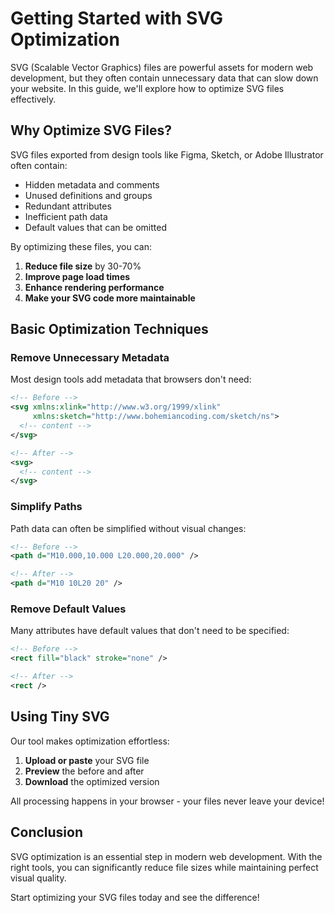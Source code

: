 # Getting Started with SVG Optimization

SVG (Scalable Vector Graphics) files are powerful assets for modern web development, but they often contain unnecessary data that can slow down your website. In this guide, we'll explore how to optimize SVG files effectively.

## Why Optimize SVG Files?

SVG files exported from design tools like Figma, Sketch, or Adobe Illustrator often contain:

- Hidden metadata and comments
- Unused definitions and groups
- Redundant attributes
- Inefficient path data
- Default values that can be omitted

By optimizing these files, you can:

1. **Reduce file size** by 30-70%
2. **Improve page load times**
3. **Enhance rendering performance**
4. **Make your SVG code more maintainable**

## Basic Optimization Techniques

### Remove Unnecessary Metadata

Most design tools add metadata that browsers don't need:

```xml
<!-- Before -->
<svg xmlns:xlink="http://www.w3.org/1999/xlink"
     xmlns:sketch="http://www.bohemiancoding.com/sketch/ns">
  <!-- content -->
</svg>

<!-- After -->
<svg>
  <!-- content -->
</svg>
```

### Simplify Paths

Path data can often be simplified without visual changes:

```xml
<!-- Before -->
<path d="M10.000,10.000 L20.000,20.000" />

<!-- After -->
<path d="M10 10L20 20" />
```

### Remove Default Values

Many attributes have default values that don't need to be specified:

```xml
<!-- Before -->
<rect fill="black" stroke="none" />

<!-- After -->
<rect />
```

## Using Tiny SVG

Our tool makes optimization effortless:

1. **Upload or paste** your SVG file
2. **Preview** the before and after
3. **Download** the optimized version

All processing happens in your browser - your files never leave your device!

## Conclusion

SVG optimization is an essential step in modern web development. With the right tools, you can significantly reduce file sizes while maintaining perfect visual quality.

Start optimizing your SVG files today and see the difference!
